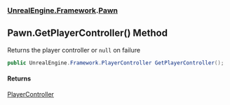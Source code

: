 ### [UnrealEngine.Framework](UnrealEngine_Framework.md 'UnrealEngine.Framework').[Pawn](Pawn.md 'UnrealEngine.Framework.Pawn')
## Pawn.GetPlayerController() Method
Returns the player controller or `null` on failure  
```csharp
public UnrealEngine.Framework.PlayerController GetPlayerController();
```
#### Returns
[PlayerController](PlayerController.md 'UnrealEngine.Framework.PlayerController')  
